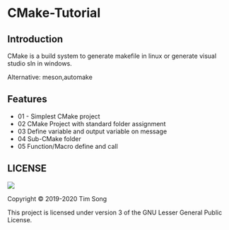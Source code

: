CMake-Tutorial
===============

Introduction
------------

CMake is a build system to generate makefile in linux or generate visual studio sln in windows.

Alternative:
meson,automake

Features
--------

- 01 - Simplest CMake project
- 02 CMake Project with standard folder assignment
- 03 Define variable and output variable on message
- 04 Sub-CMake folder
- 05 Function/Macro define and call

LICENSE
-------

![](http://www.gnu.org/graphics/lgplv3-147x51.png)

Copyright © 2019-2020 Tim Song

This project is licensed under version 3 of the GNU Lesser General Public License.

